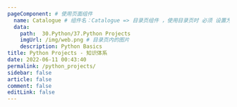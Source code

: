 ```yaml
---
pageComponent: # 使用页面组件
  name: Catalogue # 组件名：Catalogue => 目录页组件 ，使用目录页时 必须 设置为Catalogue
  data:
    path:  30.Python/37.Python Projects
    imgUrl: /img/web.png # 目录页内的图片
    description: Python Basics
title: Python Projects - 知识体系
date: 2022-06-11 00:43:40
permalink: /python_projects/
sidebar: false
article: false
comment: false
editLink: false
---
```


